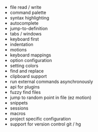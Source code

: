* file read / write
* command palette
* syntax highlighting
* autocomplete
* jump-to-definition
* tabs / windows
* keyboard first
* indentation
* motions
* keyboard mappings
* option configuration
* setting colors
* find and replace
* clipboard support
* run external commands asynchronously
* api for plugins
* fuzzy find files
* jump to random point in file (ez motion)
* snippets
* sessions
* macros
* project specific configuration
* support for version control git / hg
